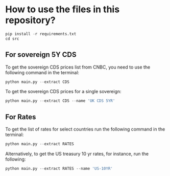 # How to use the files in this repository?

```python
pip install -r requirements.txt
cd src
```

## For sovereign 5Y CDS

To get the sovereign CDS prices list from CNBC, you need to use the following command in the terminal:

```python
python main.py --extract CDS
```

To get the sovereign CDS prices for a single sovereign:

```python
python main.py --extract CDS --name 'UK CDS 5YR'
```

## For Rates

To get the list of rates for select countries run the following command in the terminal:

```python
python main.py --extract RATES
```

Alternatively, to get the US treasury 10 yr rates, for instance, run the following:

```python
python main.py --extract RATES --name 'US-10YR'
```
